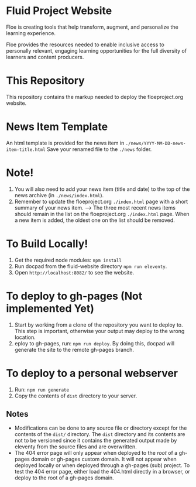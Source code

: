 # Fluid Project Website

Floe is creating tools that help transform, augment, and personalize the learning experience.

Floe provides the resources needed to enable inclusive access to personally relevant, engaging learning opportunities
for the full diversity of learners and content producers.


# This Repository

This repository contains the markup needed to deploy the floeproject.org website.


# News Item Template

An html template is provided for the news item in `./news/YYYY-MM-DD-news-item-title.html`
Save your renamed file to the `./news` folder.

# Note!

1. You will also need to add your news item (title and date) to the top of the news archive (in `./news/index.html`).
2. Remember to update the floeproject.org `./index.html` page with a short summary of your news item.
--> The three most recent news items should remain in the list on the floeproject.org `./index.html` page. When a new item is added, the oldest one on the list should be removed.

# To Build Locally!

1. Get the required node modules: `npm install`
2. Run docpad from the fluid-website directory `npm run eleventy`.
3. Open `http://localhost:8082/` to see the website. 


# To deploy to gh-pages (Not implemented Yet) 

1. Start by working from a clone of the repository you want to deploy to. This step is important, otherwise your output may deploy to the wrong location.
2. eploy to gh-pages, run: `npm run deploy`. By doing this, docpad will generate the site to the
remote gh-pages branch.

# To deploy to a personal webserver

1. Run: `npm run generate`
2. Copy the contents of `dist` directory to your server.


## Notes

- Modifications can be done to any source file or directory except for the contents of the `dist/` directory. The `dist`
  directory and its contents are not to be versioned since it contains the generated output made by eleventy from the
  source files and are overwritten.
- The 404 error page will only appear when deployed to the *root* of a gh-pages domain or gh-pages custom domain. It
  will not appear when deployed locally or when deployed through a gh-pages (sub) project. To test the 404 error page,
  either load the 404.html directly in a browser, or deploy to the root of a gh-pages domain.
